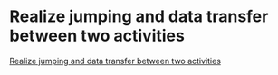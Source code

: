# Realize jumping and data transfer between two activities
[Realize jumping and data transfer between two activities](https://aiwithcloud.com/2022/09/19/realize_jumping_and_data_transfer_between_two_activities/)
